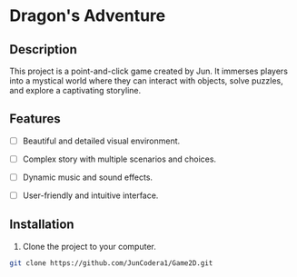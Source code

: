 # Dragon's Adventure

## Description

This project is a point-and-click game created by Jun. It immerses players into a mystical world where they can interact with objects, solve puzzles, and explore a captivating storyline.

## Features

- [ ] Beautiful and detailed visual environment.
- [ ] Complex story with multiple scenarios and choices.
- [ ] Dynamic music and sound effects.
- [ ] User-friendly and intuitive interface.


## Installation

1. Clone the project to your computer.

```bash
git clone https://github.com/JunCodera1/Game2D.git
